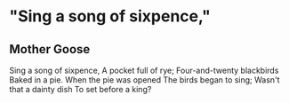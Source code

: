 # "Sing a song of sixpence,"
## Mother Goose
Sing a song of sixpence,
A pocket full of rye;
Four-and-twenty blackbirds
Baked in a pie.
When the pie was opened
The birds began to sing;
Wasn't that a dainty dish
To set before a king?